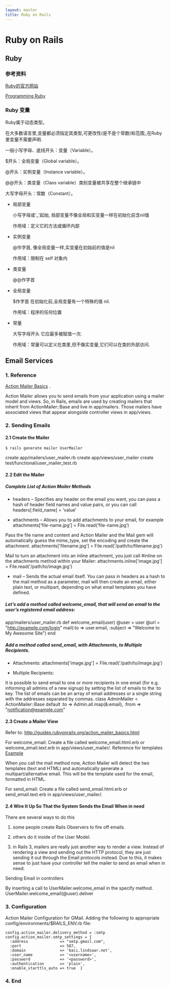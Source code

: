 ```yaml
---
layout: master
title: Ruby on Rails
---
```


# Ruby on Rails

## Ruby 

### 参考资料

[Ruby的官方网站](http://www.ruby-lang.org/en/)

[Programming Ruby](http://www.rubycentral.com/pickaxe/)

### Ruby 变量

Ruby属于动态类型。

在大多数语言里,变量都必须指定其类型,可更改性(是不是个常数)和范围;,在Ruby里变量不需要声明.

>
一般小写字母、底线开头：变量（Variable）。

$开头：全局变量（Global variable）。

@开头：实例变量（Instance variable）。

@@开头：类变量（Class variable）类别变量被共享在整个继承链中

大写字母开头：常数（Constant）。

- 局部变量
  
  小写字母或'_'起始, 局部变量不像全局和实变量一样在初始化前含nil值

  作用域：定义它的方法或循环内部


- 实例变量
 
  @作字首, 像全局变量一样,实变量在初始前的值是nil

  作用域：限制在 self 对象内
  
- 类变量

  @@作字首

- 全局变量

  $作字首  在初始化前,全局变量有一个特殊的值 nil.

  作用域：程序的任何位置
  
- 常量

  大写字母开头  它应最多被赋值一次.

  作用域：常量可以定义在类里,但不像实变量,它们可以在类的外部访问.
  
## Email Services

### 1. Reference

[Action Mailer Basics](http://guides.rubyonrails.org/action_mailer_basics.html) .

Action Mailer allows you to send emails from your application using a mailer model and views. So, in Rails, emails are used by creating mailers that inherit from ActionMailer::Base and live in app/mailers. Those mailers have associated views that appear alongside controller views in app/views.

### 2. Sending Emails

#### 2.1 Create the Mailer

    $ rails generate mailer UserMailer

create    app/mailers/user_mailer.rb
create    app/views/user_mailer
create    test/functional/user_mailer_test.rb

#### 2.2 Edit the Mailer

##### Complete List of Action Mailer Methods

+ headers – Specifies any header on the email you want, you can pass a hash of header field names and value pairs, or you can call headers[:field_name] = ‘value’

+ attachments – Allows you to add attachments to your email, for example attachments[‘file-name.jpg’] = File.read(‘file-name.jpg’)

Pass the file name and content and Action Mailer and the Mail gem will automatically guess the mime_type, set the encoding and create the attachment.
    attachments['filename.jpg'] = File.read('/path/to/filename.jpg')

Mail to turn an attachment into an inline attachment, you just call #inline on the attachments method within your Mailer:
    attachments.inline['image.jpg'] = File.read('/path/to/image.jpg')

+ mail – Sends the actual email itself. You can pass in headers as a hash to the mail method as a parameter, mail will then create an email, either plain text, or multipart, depending on what email templates you have defined.

##### Let’s add a method called welcome_email, that will send an email to the user’s registered email address:
app/mailers/user_mailer.rb
    def welcome_email(user)
      @user = user
      @url  = "http://example.com/login"
      mail(:to => user.email, :subject => "Welcome to My Awesome Site")
    end 

##### Add a method called send_email, with Attachments, to Multiple Recipients.

* Attachments:
    attachments['image.jpg'] = File.read('/path/to/image.jpg')

* Multiple Recipients:

It is possible to send email to one or more recipients in one email (for e.g. informing all admins of a new signup) by setting the list of emails to the :to key. The list of emails can be an array of email addresses or a single string with the addresses separated by commas.
    class AdminMailer < ActionMailer::Base
      default :to => Admin.all.map(&:email),
              :from => "notification@example.com"

#### 2.3 Create a Mailer View

Refer to: http://guides.rubyonrails.org/action_mailer_basics.html

For welcome_email:
Create a file called welcome_email.html.erb or welcome_email.text.erb in app/views/user_mailer/. 
Reference for templates [Example](http://guides.rubyonrails.org/action_mailer_basics.html#complete-list-of-action-mailer-methods)

When you call the mail method now, Action Mailer will detect the two templates (text and HTML) and automatically generate a multipart/alternative email.
This will be the template used for the email, formatted in HTML.

For send_email:
Create a file called send_email.html.erb or send_email.text.erb in app/views/user_mailer/. 


#### 2.4 Wire It Up So That the System Sends the Email When in need

There are several ways to do this

1. some people create Rails Observers to fire off emails.

2. others do it inside of the User Model. 

3. in Rails 3, mailers are really just another way to render a view. Instead of rendering a view and sending out the HTTP protocol, they are just sending it out through the Email protocols instead. Due to this, it makes sense to just have your controller tell the mailer to send an email when in need.

Sending Email in controllers  

By inserting a call to UserMailer.welcome_email in the specify method.
    UserMailer.welcome_email(@user).deliver

### 3. Configuration

Action Mailer Configuration for GMail.
Adding the following to appropriate config/environments/$RAILS_ENV.rb file:

    config.action_mailer.delivery_method = :smtp
    config.action_mailer.smtp_settings = {
      :address              => "smtp.gmail.com",
      :port                 => 587,
      :domain               => 'baci.lindsaar.net',
      :user_name            => '<username>',
      :password             => '<password>',
      :authentication       => 'plain',
      :enable_starttls_auto => true  }


### 4. End 

